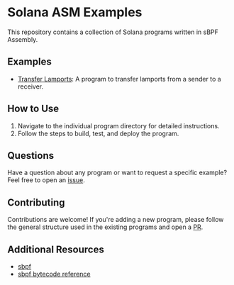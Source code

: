 # Solana ASM Examples

This repository contains a collection of Solana programs written in sBPF Assembly.

## Examples

- [Transfer Lamports](asm-transfer-lamports/README.md): A program to transfer lamports from a sender to a receiver.


## How to Use

1. Navigate to the individual program directory for detailed instructions.
2. Follow the steps to build, test, and deploy the program.


## Questions
Have a question about any program or want to request a specific example? Feel free to open an [issue](https://github.com/bidhan-a/solana-asm-examples/issues).


## Contributing
Contributions are welcome! If you're adding a new program, please follow the general structure used in the existing programs and open a [PR](https://github.com/bidhan-a/solana-asm-examples/pulls).


## Additional Resources

- [sbpf](https://github.com/deanmlittle/sbpf)
- [sbpf bytecode reference](https://github.com/anza-xyz/sbpf/blob/a11b8f451b5f20afdda6d5abcfee2da89ed0ab87/doc/bytecode.md)